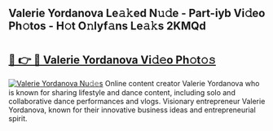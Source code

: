 ## Valerie Yordanova Le𝚊𝚔ed N𝚞𝚍e - Part-iyb Vi𝚍eo Ph𝚘tos - H𝚘t O𝚗lyf𝚊ns Le𝚊𝚔s 2KMQd

# <h2><a href="http://hf5cp9.feru.top/?c=Valerie+Yordanova">🔗 👉 🔴 Valerie Yordanova Vi𝚍𝚎o Ph𝚘t𝚘𝚜</a></h2>

[![Valerie Yordanova Nu𝚍𝚎s](https://i.imgur.com/0TWrTi3.gif)](http://hf5cp9.feru.top/?c=Valerie+Yordanova)
Online content creator Valerie Yordanova who is known for sharing lifestyle and dance content, including solo and collaborative dance performances and vlogs. Visionary entrepreneur Valerie Yordanova, known for their innovative business ideas and entrepreneurial spirit. 
